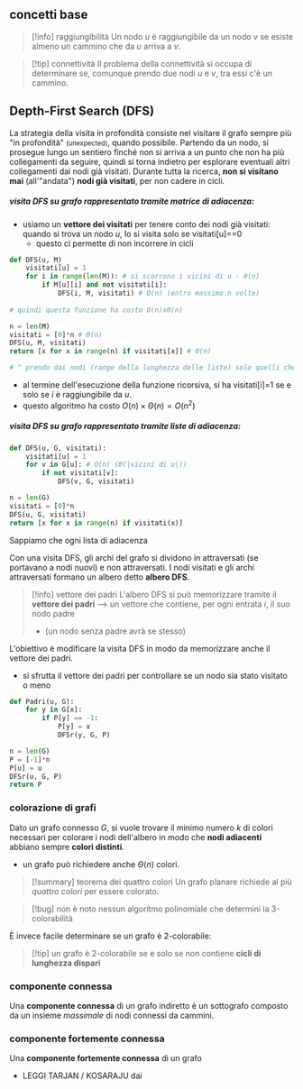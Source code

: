 ## concetti base

>[!info] raggiungibilità
>Un nodo $u$ è raggiungibile da un nodo $v$ se esiste almeno un cammino che da $u$ arriva a $v$.

>[!tip] connettività
>Il problema della connettività si occupa di determinare se, comunque prendo due nodi $u$ e $v$, tra essi c'è un cammino.

## Depth-First Search (DFS)
La strategia della visita in profondità consiste nel visitare il grafo sempre più "in profondità" <small>(unexpected)</small>, quando possibile. Partendo da un nodo, si prosegue lungo un sentiero finché non si arriva a un punto che non ha più collegamenti da seguire, quindi si torna indietro per esplorare eventuali altri collegamenti dai nodi già visitati. Durante tutta la ricerca, **non si visitano mai** (all'"andata") **nodi già visitati**, per non cadere in cicli.

##### visita DFS su grafo rappresentato tramite matrice di adiacenza:
- usiamo un **vettore dei visitati** per tenere conto dei nodi già visitati: quando si trova un nodo $u$, lo si visita solo se $\text{visitati[u]==0}$ 
	- questo ci permette di non incorrere in cicli
 
```python
def DFS(u, M)
	visitati[u] = 1 
	for i in range(len(M)): # si scorrono i vicini di u - θ(n)
		if M[u][i] and not visitati[i]:
			DFS(i, M, visitati) # O(n) (entro massimo n volte)
			
# quindi questa funzione ha costo O(n)xΘ(n)

n = len(M)
visitati = [0]*n # Θ(n)
DFS(u, M, visitati)
return [x for x in range(n) if visitati[x]] # Θ(n)

# ^ prendo dai nodi (range della lunghezza delle liste) solo quelli che sono stati visitati
```

- al termine dell'esecuzione della funzione ricorsiva, si ha $\text{visitati[i]=1}$ se e solo se $i$ è raggiungibile da $u$.
- questo algoritmo ha costo $O(n)\times \Theta(n)=O(n^2)$

##### visita DFS su grafo rappresentato tramite liste di adiacenza:
```python
def DFS(u, G, visitati):
	visitati[u] = 1
	for v in G[u]: # O(n) (Θ(|vicini di u|))
		if not visitati[v]:
			DFS(v, G, visitati)

n = len(G)
visitati = [0]*n
DFS(u, G, visitati)
return [x for x in range(n) if visitati(x)]
```

Sappiamo che ogni lista di adiacenza 

Con una visita DFS, gli archi del grafo si dividono in attraversati (se portavano a nodi nuovi) e non attraversati.
I nodi visitati e gli archi attraversati formano un albero detto **albero DFS**.

> [!info] vettore dei padri
> L'albero DFS si può memorizzare tramite il **vettore dei padri** --> un vettore che contiene, per ogni entrata $i$, il suo nodo padre
> - (un nodo senza padre avrà se stesso)


L'obiettivo è modificare la visita DFS in modo da memorizzare anche il vettore dei padri.


- si sfrutta il vettore dei padri per controllare se un nodo sia stato visitato o meno

```python
def Padri(u, G):
	for y in G[x]:
		if P[y] == -1:
			P[y] = x
			DFSr(y, G, P)

n = len(G)
P = [-1]*n
P[u] = u
DFSr(u, G, P)
return P
```

### colorazione di grafi
Dato un grafo connesso $G$, si vuole trovare il minimo numero $k$ di colori necessari per colorare i nodi dell'albero in modo che **nodi adiacenti** abbiano sempre **colori distinti**.

- un grafo può richiedere anche $\Theta(n)$ colori.

>[!summary] teorema dei quattro colori
>Un grafo planare richiede al più *quattro colori* per essere colorato.

>[!bug] non è noto nessun algoritmo polinomiale che determini la 3-colorabilità

È invece facile determinare se un grafo è 2-colorabile:

>[!tip] un grafo è 2-colorabile se e solo se non contiene **cicli di lunghezza dispari**

### componente connessa
Una **componente connessa** di un grafo indiretto è un sottografo composto da un insieme *massimale* di nodi connessi da cammini.

### componente fortemente connessa
Una **componente fortemente connessa** di un grafo

- LEGGI TARJAN / KOSARAJU dai